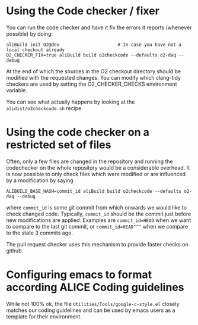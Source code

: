 # Using the Code checker / fixer

You can run the code checker and have it fix the errors it reports
(whenever possible) by doing:

    aliBuild init O2@dev                      # In case you have not a local checkout already
    O2_CHECKER_FIX=true aliBuild build o2checkcode --defaults o2-daq --debug

At the end of which the sources in the O2 checkout directory should be
modified with the requested changes. You can modify which clang-tidy
checkers are used by setting the O2_CHECKER_CHECKS environment variable.

You can see what actually happens by looking at the `alidist/o2checkcode.sh`
recipe.

# Using the code checker on a restricted set of files

Often, only a few files are changed in the repository and running the codechecker
on the whole repository would be a considerable overhead. It is now possible to only check
files which were modified or are influenced by a modification by saying

```
ALIBUILD_BASE_HASH=commit_id aliBuild build o2checkcode --defaults o2-daq --debug
```

where `commit_id` is some git commit from which onwards we would like to check changed code.
Typically, `commit_id` should be the commit just before new modifications are applied.
Examples are `commit_id=HEAD` when we want to compare to the last git commit, 
or `commit_id=HEAD^^^` when we compare to the state 3 commits ago.

The pull request checker uses this mechanism to provide faster checks on github.

# Configuring emacs to format according ALICE Coding guidelines

While not 100% ok, the file `Utilities/Tools/google-c-style.el` closely matches
our coding guidelines and can be used by emacs users as a template for their
environment.
